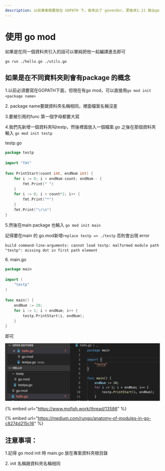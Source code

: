 ```yaml
---
description: 以前專案都要放在 GOPATH 下，後來出了 govendor，更後來1.11 推出go module.
---
```


# 使用 go mod

如果是在同一個資料夾引入的話可以單純把他一起編譯進去即可

```
go run ./hello.go ./utils.go
```

## 如果是在不同資料夾則會有package 的概念

1.以前必須要寫在GOPATH下面，但現在有go mod，可以直接用`go mod init <package name>`

2\. package name要跟資料夾名稱相同，裡面檔案名稱沒差

3.要被引用的func 第一個字母都要大寫

4.我們先新增一個資料夾叫testp，然後裡面放入一個檔案.go 之後在那個資料夾輸入 `go mod init testp`

testp.go

```go
package testp

import "fmt"

func PrintStart(count int, endNum int) {
	for i := 0; i < endNum-count; endNum-- {
		fmt.Print(" ")
	}
	for i := 0; i < count*2; i++ {
		fmt.Print("*")
	}
	fmt.Print("\r\n")
}

```

5.然後在main package 也輸入 `go mod init main`

記得要在main 的 go.mod新增`replace testp => ./testp` 否則會出現 error

```
build command-line-arguments: cannot load testp: malformed module path "testp": missing dot in first path element
```

6\. main.go

```go
package main

import (
	"testp"
)

func main() {
	endNum := 20;
	for i := 1; i < endNum; i++ {
		testp.PrintStart(i, endNum);
	}
}
```

即可

![](../.gitbook/assets/ying-mu-kuai-zhao-20200403-xia-wu-10.12.31.png)

{% embed url="https://www.mofish.work/thread/13586" %}

{% embed url="https://medium.com/rungo/anatomy-of-modules-in-go-c8274d215c16" %}

## 注意事項：

1.記得 go mod init 時 main.go 放在專案資料夾根目錄

2\. init 名稱跟資料夾名稱相同
